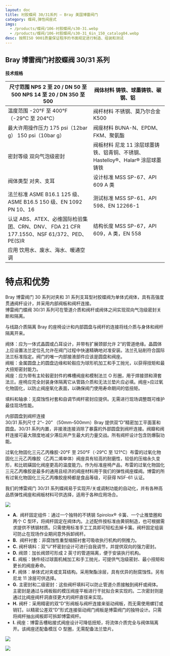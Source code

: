 ```yaml
---
layout: doc
title: 衬胶蝶阀 30/31系列 – Bray 美国博雷阀门
category: 蝶阀,弹性阀座式
imgs:
  - /products/蝶阀/106-衬胶蝶阀/s30-31.webp
  - /products/蝶阀/106-衬胶蝶阀/s30-31_6in_150_catalog04.webp
desc: 按照ISO 9001质量保证程序的书面规定进行制造、组装和测试​​​​​
---
```


## Bray 博雷阀门衬胶蝶阀 30/31 系列

**技术规格**

| 尺寸范围 NPS 2 至 20 / DN 50 至 500 NPS 14 至 20 / DN 350 至 500                          | 阀体材料 铸铁、球墨铸铁、碳钢、铝                                                 |
| ----------------------------------------------------------------------------------------- | --------------------------------------------------------------------------------- |
| 温度范围 \-20°F 至 400°F（-29°C 至 204°C）                                                | 阀杆材料 不锈钢、莫乃尔合金 K500                                                  |
| 最大许用操作压力 175 psi（12bar g） 150 psi（10bar g）                                    | 阀座材料 BUNA-N、EPDM、FKM、聚氨酯                                                |
| 密封等级 双向气泡级密封                                                                   | 阀板材料 尼龙 11 涂层球墨铸铁、铝青铜、不锈钢、 Hastelloy®、Halar® 涂层球墨铸铁 |
| 阀体类型 对夹、支耳                                                                       | 设计标准 MSS SP-67、API 609 A 类                                                  |
| 法兰标准 ASME B16.1 125 级、ASME B16.5 150 级、EN 1092 PN 10、16                          | 测试标准 MSS SP-61、API 598、EN 12266-1                                           |
| 认证 ABS、ATEX、必维国际检验集团、CRN、DNV、 FDA 21 CFR 177.1550、NSF 61/372、PED、PE(S)R | 结构长度 MSS SP-67，API 609，A 类，EN 558                                         |
| 应用 饮用水、废水、海水、暖通空调                                                         |                                                                                   |

# 特点和优势

Bray 博雷阀门 30 系列对夹和 31 系列支耳型衬胶蝶阀为单体式阀体，具有高强度贯通阀杆设计，并采用内部阀板和阀杆连接。  
博雷阀门蝶阀 30/31 系列可在管道介质和阀杆或阀体之间实现双向气泡级密封关断和隔离。

与线路介质隔离 Bray 的座椅设计和内部圆盘与阀杆的连接将线介质与身体和阀杆隔离开来。

阀体：应为一体式晶圆或凸耳设计，并带有扩展颈部允许 2“的管道绝缘。晶圆体上应设置法兰定位孔允许在阀门过程中快速精确地对准安装。法兰孔钻削符合国际法兰标准指定。阀门的唯一内部接液部件应该是圆盘和阀座。  
阀板：金属圆盘上的圆盘边缘和轮毂应为球形机加工和手工抛光，以获得扭矩和最大扭矩密封能力。  
阀座：应为带有主轮毂密封件的榫槽阀座和模制法兰 O 形圈，用于焊接颈和滑套  
法兰。座椅应完全封装身体隔离它从管路介质和无法兰垫片应必填。阀座>应过氧化物固化，以防止阀座氧化表面，以确保阀门使用寿命期间的低扭矩。

填料和轴承：无腐蚀性衬套和自调节阀杆密封应提供。无需进行现场调整既可维护最佳现场性能。

内部圆盘到阀杆连接  
30/31 系列尺寸 2“– 20” （50mm–500mm）Bray 提供双“D”精密加工平面茎和圆盘。30/31 系列内置，非接液连接消除了暴露的外部圆盘到阀杆连接。阀瓣和阀杆连接可最大限度地减少滞后并产生最大的力量交战。所有阀杆设计包含防爆裂功能。

过氧化物固化三元乙丙橡胶-20°F 至 250°F（-29°C 至 121°C）布雷的过氧化物固化三元乙丙橡胶（乙丙二烯单体）阀座具有较高的耐磨性，较低的压缩永久变形，和比硫磺固化阀座更高的温度能力。作为标准座椅产品，布雷的过氧化物固化三元乙丙橡胶是最多的通用且经济的阀座材料用于我们的弹性阀座蝶阀。博雷的所有过氧化物固化三元乙丙橡胶座椅都是食品等级，可获得 NSF-61 认证。

我们的博雷阀门 30/31 系列蝶阀易于实现开/关或调制功能的自动化，并有各种高品质弹性阀座和阀板材料可供选择，适用于各种应用场合。

![](/2022/09/download-4-721x1024.png)

- **A.**  阀杆固定组件：通过一个独特的不锈钢 Spirolox® 卡簧、一个止推垫圈和两个 C 型环，将阀杆固定在阀体内。上述配件按标准由黄铜制造，也可根据需求提供不锈钢材质。只需使用标准手工工具即可轻松去掉卡簧。阀杆固定组装可防止在现场作业期间意外拆卸阀杆。
- **B.**  阀杆衬套：非腐蚀性重型缩醛衬套可吸收执行机构的侧推力。
- **C.** 阀杆填料：双“U”杯密封设计可进行自我调节，并提供双向的强力密封。
- **D.** 阀颈：加长阀颈可形成 2 英寸的管道隔离，便于安装执行机构。
- **E.** 阀板：铸件经过球面机械加工和手工抛光，可提供气泡级密封、最小扭矩和更长的阀座寿命。
- **F.** 阀体：单体式对夹或支耳结构。采用聚酯涂层，具有优异的耐腐蚀性。另有尼龙 11 涂层可供选择。
- **G.** 主密封和二级密封：这些阀杆填料可以防止管道介质接触到阀杆或阀体。主密封是通过与阀板毂的模压阀座平板进行干扰拟合来实现的。二次密封则是通过比阀座阀杆洞直径更大的阀杆直径来实现。
- **H.** 阀杆：采用精密的双“D”形阀板与阀杆连接来驱动阀板，而无需使用螺钉或销钉。以精密公差双“D”形式连接驱动阀门阀板是博雷阀门的独特设计。只需将阀杆抽出阀板即可拆卸博雷阀杆。
- **I.** 阀座：博雷舌槽粘接式阀座设计可降低扭矩，将流体介质完全与阀体隔离开。该阀座还配备模压 O 型圈，无需配备法兰垫片。

![](/2022/10/%E6%88%AA%E5%B1%8F2022-10-13-%E4%B8%8B%E5%8D%8810.13.07-1024x532.png)

![](/2022/10/%E6%88%AA%E5%B1%8F2022-10-13-%E4%B8%8B%E5%8D%8810.13.16-1024x550.png)
